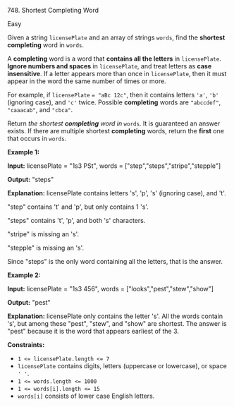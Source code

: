 748\. Shortest Completing Word

Easy

Given a string `licensePlate` and an array of strings `words`, find the **shortest completing** word in `words`.

A **completing** word is a word that **contains all the letters** in `licensePlate`. **Ignore numbers and spaces** in `licensePlate`, and treat letters as **case insensitive**. If a letter appears more than once in `licensePlate`, then it must appear in the word the same number of times or more.

For example, if `licensePlate` `= "aBc 12c"`, then it contains letters `'a'`, `'b'` (ignoring case), and `'c'` twice. Possible **completing** words are `"abccdef"`, `"caaacab"`, and `"cbca"`.

Return _the shortest **completing** word in_ `words`_._ It is guaranteed an answer exists. If there are multiple shortest **completing** words, return the **first** one that occurs in `words`.

**Example 1:**

**Input:** licensePlate = "1s3 PSt", words = ["step","steps","stripe","stepple"]

**Output:** "steps"

**Explanation:** licensePlate contains letters 's', 'p', 's' (ignoring case), and 't'.

"step" contains 't' and 'p', but only contains 1 's'.

"steps" contains 't', 'p', and both 's' characters.

"stripe" is missing an 's'.

"stepple" is missing an 's'.

Since "steps" is the only word containing all the letters, that is the answer.

**Example 2:**

**Input:** licensePlate = "1s3 456", words = ["looks","pest","stew","show"]

**Output:** "pest"

**Explanation:** licensePlate only contains the letter 's'. All the words contain 's', but among these "pest", "stew", and "show" are shortest. The answer is "pest" because it is the word that appears earliest of the 3.

**Constraints:**

*   `1 <= licensePlate.length <= 7`
*   `licensePlate` contains digits, letters (uppercase or lowercase), or space `' '`.
*   `1 <= words.length <= 1000`
*   `1 <= words[i].length <= 15`
*   `words[i]` consists of lower case English letters.